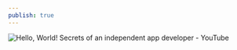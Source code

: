 ```yaml
---
publish: true
---
```

![Hello, World! Secrets of an independent app developer - YouTube](https://www.youtube.com/watch?v=QIzxEvl1rlk) 